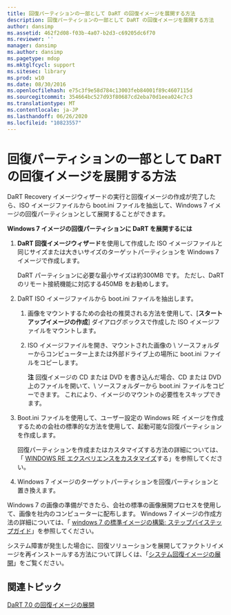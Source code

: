 ```yaml
---
title: 回復パーティションの一部として DaRT の回復イメージを展開する方法
description: 回復パーティションの一部として DaRT の回復イメージを展開する方法
author: dansimp
ms.assetid: 462f2d08-f03b-4a07-b2d3-c69205dc6f70
ms.reviewer: ''
manager: dansimp
ms.author: dansimp
ms.pagetype: mdop
ms.mktglfcycl: support
ms.sitesec: library
ms.prod: w10
ms.date: 08/30/2016
ms.openlocfilehash: e75c3f9e58d784c13003feb84001f89c4607115d
ms.sourcegitcommit: 354664bc527d93f80687cd2eba70d1eea024c7c3
ms.translationtype: MT
ms.contentlocale: ja-JP
ms.lasthandoff: 06/26/2020
ms.locfileid: "10823557"
---
```

# 回復パーティションの一部として DaRT の回復イメージを展開する方法


DaRT Recovery イメージウィザードの実行と回復イメージの作成が完了したら、ISO イメージファイルから boot.ini ファイルを抽出して、Windows 7 イメージの回復パーティションとして展開することができます。

**Windows 7 イメージの回復パーティションに DaRT を展開するには**

1.  **DaRT 回復イメージウィザード**を使用して作成した ISO イメージファイルと同じサイズまたは大きいサイズのターゲットパーティションを Windows 7 イメージで作成します。

    DaRT パーティションに必要な最小サイズは約300MB です。 ただし、DaRT のリモート接続機能に対応する450MB をお勧めします。

2.  DaRT ISO イメージファイルから boot.ini ファイルを抽出します。

    1.  画像をマウントするための会社の推奨される方法を使用して、[**スタートアップイメージの作成**] ダイアログボックスで作成した ISO イメージファイルをマウントします。

    2.  ISO イメージファイルを開き、マウントされた画像の \\ ソースフォルダーからコンピューター上または外部ドライブ上の場所に boot.ini ファイルをコピーします。

        **注** 回復イメージの CD または DVD を書き込んだ場合、CD または DVD 上のファイルを開いて、\\ ソースフォルダーから boot.ini ファイルをコピーできます。 これにより、イメージのマウントの必要性をスキップできます。

         

3.  Boot.ini ファイルを使用して、ユーザー設定の Windows RE イメージを作成するための会社の標準的な方法を使用して、起動可能な回復パーティションを作成します。

    回復パーティションを作成またはカスタマイズする方法の詳細については、「 [WINDOWS RE エクスペリエンスをカスタマイズ](https://go.microsoft.com/fwlink/?LinkId=214222)する」を参照してください。

4.  Windows 7 イメージのターゲットパーティションを回復パーティションと置き換えます。

Windows 7 の画像の準備ができたら、会社の標準の画像展開プロセスを使用して、画像を社内のコンピューターに配布します。 Windows 7 イメージの作成方法の詳細については、「 [windows 7 の標準イメージの構築: ステップバイステップガイド](https://go.microsoft.com/fwlink/?LinkId=212103)」を参照してください。

システム障害が発生した場合に、回復ソリューションを展開してファクトリイメージを再インストールする方法について詳しくは、「[システム回復イメージの展開](https://go.microsoft.com/fwlink/?LinkId=214221)」をご覧ください。

## 関連トピック


[DaRT 7.0 の回復イメージの展開](deploying-the-dart-70-recovery-image-dart-7.md)

 

 






